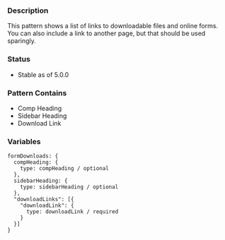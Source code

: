 ### Description
This pattern shows a list of links to downloadable files and online forms.  You can also include a link to another page, but that should be used sparingly.

### Status
* Stable as of 5.0.0

### Pattern Contains
* Comp Heading
* Sidebar Heading
* Download Link

### Variables
~~~
formDownloads: {
  compHeading: {
    type: compHeading / optional
  },
  sidebarHeading: {
    type: sidebarHeading / optional
  },
  "downloadLinks": [{
    "downloadLink": {
      type: downloadLink / required
    }
  }]
}
~~~
